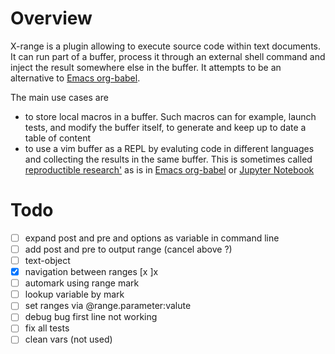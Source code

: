 # Overview
X-range is a plugin allowing to execute source code within text documents.
 It can run part of a buffer, process it through an external shell command and inject the result somewhere else in the buffer. It attempts to be an alternative to [Emacs org-babel](https://orgmode.org/worg/org-contrib/babel/).

The main use cases are 
  - to store local macros in a buffer. Such macros can for example, launch tests, and modify the buffer itself, to generate and keep up to date a table of content
  - to use a vim buffer as a REPL by evaluting code in different languages and collecting the results in the same buffer. This is sometimes called [reproductible research'](https://en.wikipedia.org/wiki/Reproducibility#Reproducible_research) as is in [Emacs org-babel](https://orgmode.org/worg/org-contrib/babel/) or [Jupyter Notebook](https://jupyter.org/)


# Todo
- [ ] expand post and pre and options as variable in command line
- [ ] add post and pre to output range (cancel above ?)
- [ ] text-object
- [X] navigation between ranges [x ]x
- [ ] automark using range mark
- [ ] lookup variable by mark
- [ ] set ranges via @range.parameter:valute
- [ ] debug bug first line not working
- [ ] fix all tests
- [ ] clean vars (not used)
